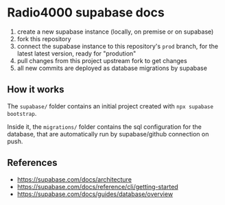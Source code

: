 # Radio4000 supabase docs

1. create a new supabase instance (locally, on premise or on supabase)
2. fork this repository
3. connect the supabase instance to this repository's `prod` branch,
   for the latest latest version, ready for "prodution"
4. pull changes from this project upstream fork to get changes
5. all new commits are deployed as database migrations by supabase

## How it works

The `supabase/` folder contains an initial project created with `npx
supabase bootstrap`.

Inside it, the `migrations/` folder contains the sql configuration for
the database, that are automatically run by supabase/github connection
on push.

## References

- https://supabase.com/docs/architecture
- https://supabase.com/docs/reference/cli/getting-started
- https://supabase.com/docs/guides/database/overview
